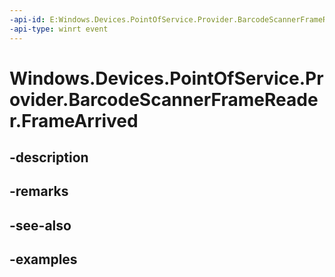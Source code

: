 ```yaml
---
-api-id: E:Windows.Devices.PointOfService.Provider.BarcodeScannerFrameReader.FrameArrived
-api-type: winrt event
---
```


<!-- Event syntax.
public event TypedEventHandler FrameArrived<BarcodeScannerFrameReader, BarcodeScannerFrameReaderFrameArrivedEventArgs>
-->

# Windows.Devices.PointOfService.Provider.BarcodeScannerFrameReader.FrameArrived

## -description

## -remarks

## -see-also

## -examples

